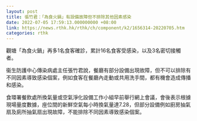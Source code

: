 ```yaml
---
layout: post
title: 張竹君：「為食火鍋」有設備故障但不排除其他因素感染
date: 2022-07-05 17:59:13.000000000 +08:00
link: https://news.rthk.hk/rthk/ch/component/k2/1656314-20220705.htm
categories: rthk
---
```


觀塘「為食火鍋」再多1名食客確診，累計16名食客受感染，以及3名密切接觸者。

衞生防護中心傳染病處主任張竹君說，餐廳有部分設備出現故障，但不可以排除有不同因素導致感染個案，例如食客在餐廳內走動或共用洗手間，都有機會造成傳播和感染。

食環署餐飲處所換氣量或空氣淨化設備工作小組早前舉行網上會議，會後表示根據現場量度數據，座位間的新鮮空氣每小時換氣量達7.28，但部分設備例如廚房抽氣扇及廁所抽氣扇出現故障，不能排除不同因素導致感染個案。
